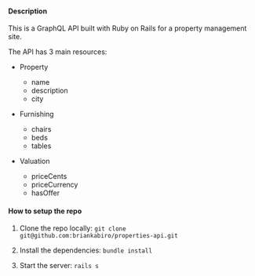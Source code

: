 #### Description

This is a GraphQL API built with Ruby on Rails for a property management site.

The API has 3 main resources:

- Property
  - name
  - description
  - city

- Furnishing
  - chairs
  - beds
  - tables

- Valuation
  - priceCents
  - priceCurrency
  - hasOffer

#### How to setup the repo

1. Clone the repo locally: 
`git clone git@github.com:briankabiro/properties-api.git`

2. Install the dependencies: `bundle install`

3. Start the server: `rails s`
